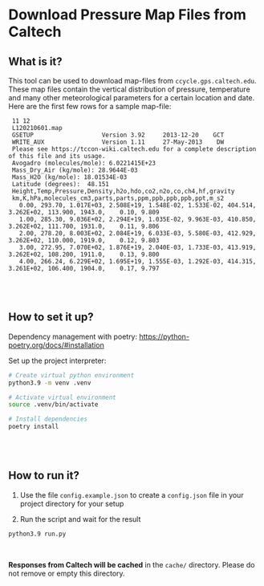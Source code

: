 # Download Pressure Map Files from Caltech

## What is it?

This tool can be used to download map-files from `ccycle.gps.caltech.edu`. These map files contain the vertical distribution of pressure, temperature and many other meteorological parameters for a certain location and date. Here are the first few rows for a sample map-file:

```
 11 12
 L120210601.map
 GSETUP                   Version 3.92     2013-12-20    GCT    
 WRITE_AUX                Version 1.11     27-May-2013    DW  
 Please see https://tccon-wiki.caltech.edu for a complete description of this file and its usage.
 Avogadro (molecules/mole): 6.0221415E+23
 Mass_Dry_Air (kg/mole): 28.9644E-03
 Mass_H2O (kg/mole): 18.01534E-03
 Latitude (degrees):  48.151
 Height,Temp,Pressure,Density,h2o,hdo,co2,n2o,co,ch4,hf,gravity
 km,K,hPa,molecules_cm3,parts,parts,ppm,ppb,ppb,ppb,ppt,m_s2
   0.00, 293.70, 1.017E+03, 2.508E+19, 1.548E-02, 1.533E-02, 404.514, 3.262E+02, 113.900, 1943.0,    0.10, 9.809
   1.00, 285.30, 9.036E+02, 2.294E+19, 1.035E-02, 9.963E-03, 410.850, 3.262E+02, 111.700, 1931.0,    0.11, 9.806
   2.00, 278.20, 8.003E+02, 2.084E+19, 6.033E-03, 5.580E-03, 412.929, 3.262E+02, 110.000, 1919.0,    0.12, 9.803
   3.00, 272.95, 7.070E+02, 1.876E+19, 2.040E-03, 1.733E-03, 413.919, 3.262E+02, 108.200, 1911.0,    0.13, 9.800
   4.00, 266.24, 6.229E+02, 1.695E+19, 1.555E-03, 1.292E-03, 414.315, 3.261E+02, 106.400, 1904.0,    0.17, 9.797
```

<br/>
<br/>

## How to set it up?

Dependency management with poetry: https://python-poetry.org/docs/#installation

Set up the project interpreter:

```bash
# Create virtual python environment
python3.9 -m venv .venv

# Activate virtual environment
source .venv/bin/activate

# Install dependencies
poetry install
```

<br/>
<br/>

## How to run it?

1. Use the file `config.example.json` to create a `config.json` file in your project directory for your setup

2. Run the script and wait for the result

```bash
python3.9 run.py
```

<br/>

**Responses from Caltech will be cached** in the `cache/` directory. Please do not remove or empty this directory.
